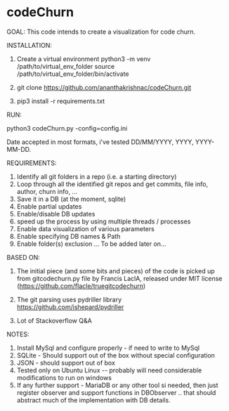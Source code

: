 # codeChurn

GOAL: This code intends to create a visualization for code churn.

INSTALLATION:
1. Create a virtual environment
python3 -m venv /path/to/virtual_env_folder
source /path/to/virtual_env_folder/bin/activate

2. git clone https://github.com/ananthakrishnac/codeChurn.git
 
3. pip3 install -r requirements.txt

RUN:

python3 codeChurn.py -config=config.ini

Date accepted in most formats, i've tested DD/MM/YYYY, YYYY, YYYY-MM-DD.


REQUIREMENTS:

1. Identify all git folders in a repo (i.e. a starting directory)
2. Loop through all the identified git repos and get commits, file info, author, churn info, ...
3. Save it in a DB (at the moment, sqlite)
4. Enable partial updates
5. Enable/disable DB updates
6. speed up the process by using multiple threads / processes
7. Enable data visualization of various parameters
8. Enable specifying DB names & Path
9. Enable folder(s) exclusion
... To be added later on...

BASED ON:

1. The initial piece (and some bits and pieces) of the code is picked up from gitcodechurn.py file by Francis LaclA, released under MIT license
(https://github.com/flacle/truegitcodechurn)

2. The git parsing uses pydriller library
https://github.com/ishepard/pydriller

3. Lot of Stackoverflow Q&A


NOTES: 

1. Install MySql and configure properly - if need to write to MySql
2. SQLite - Should support out of the box without special configuration
3. JSON - should support out of box
4. Tested only on Ubuntu Linux -- probably will need considerable modifications to run on windows
5. If any further support - MariaDB or any other tool si needed, then just register observer and support functions in DBObserver .. that should abstract much of the implementation with DB details.

